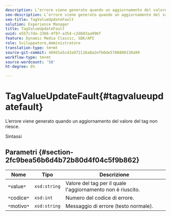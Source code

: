 ```yaml
---
description: L’errore viene generato quando un aggiornamento del valore del tag non riesce.
seo-description: L’errore viene generato quando un aggiornamento del valore del tag non riesce.
seo-title: TagValueUpdateFault
solution: Experience Manager
title: TagValueUpdateFault
uuid: e557c7da-2366-4f97-a354-c2d603aa996f
feature: Dynamic Media Classic, SDK/API
role: Sviluppatore,Amministratore
translation-type: tm+mt
source-git-commit: 469d1a5c43a972116a8a2efb0de5708800130a99
workflow-type: tm+mt
source-wordcount: '58'
ht-degree: 6%

---
```



# TagValueUpdateFault{#tagvalueupdatefault}

L’errore viene generato quando un aggiornamento del valore del tag non riesce.

Sintassi

## Parametri {#section-2fc9bea56b6d4b72b80d4f04c5f9b862}

| Nome | Tipo | Descrizione |
|---|---|---|
| `*`value`*` | `xsd:string` | Valore del tag per il quale l&#39;aggiornamento non è riuscito. |
| `*`codice`*` | `xsd:int` | Numero del codice di errore. |
| `*`motivo`*` | `xsd:string` | Messaggio di errore (testo normale). |

